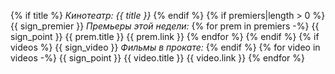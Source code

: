 {% if title %} *Кинотеатр: {{ title }}*  {% endif %}
{% if premiers|length > 0 %}
{{ sign_premier }} *Премьеры этой недели:*
{% for prem in premiers -%}
{{ sign_point }} {{ prem.title }} {{ prem.link }}
{% endfor %}
{% endif %}
{% if videos %} {{ sign_video }} *Фильмы в прокате:* {% endif %}
{% for video in videos -%}
{{ sign_point }} {{ video.title }} {{ video.link }}
{% endfor %}